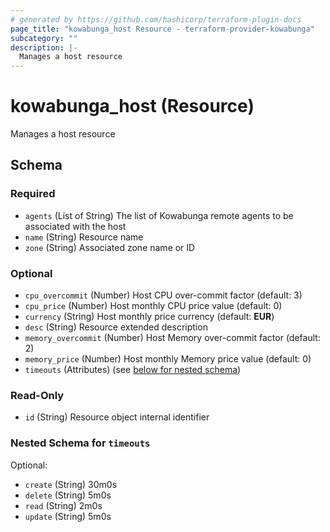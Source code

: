 ```yaml
---
# generated by https://github.com/hashicorp/terraform-plugin-docs
page_title: "kowabunga_host Resource - terraform-provider-kowabunga"
subcategory: ""
description: |-
  Manages a host resource
---
```


# kowabunga_host (Resource)

Manages a host resource



<!-- schema generated by tfplugindocs -->
## Schema

### Required

- `agents` (List of String) The list of Kowabunga remote agents to be associated with the host
- `name` (String) Resource name
- `zone` (String) Associated zone name or ID

### Optional

- `cpu_overcommit` (Number) Host CPU over-commit factor (default: 3)
- `cpu_price` (Number) Host monthly CPU price value (default: 0)
- `currency` (String) Host monthly price currency (default: **EUR**)
- `desc` (String) Resource extended description
- `memory_overcommit` (Number) Host Memory over-commit factor (default: 2)
- `memory_price` (Number) Host monthly Memory price value (default: 0)
- `timeouts` (Attributes) (see [below for nested schema](#nestedatt--timeouts))

### Read-Only

- `id` (String) Resource object internal identifier

<a id="nestedatt--timeouts"></a>
### Nested Schema for `timeouts`

Optional:

- `create` (String) 30m0s
- `delete` (String) 5m0s
- `read` (String) 2m0s
- `update` (String) 5m0s
